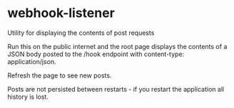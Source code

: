 # webhook-listener
Utility for displaying the contents of post requests

Run this on the public internet and the root page displays the contents of a JSON body posted to the /hook endpoint with content-type: application/json. 

Refresh the page to see new posts. 

Posts are not persisted between restarts -  if you restart the application all history is lost. 
